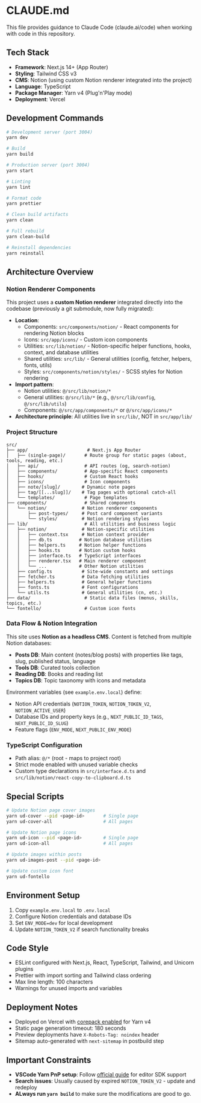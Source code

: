 # CLAUDE.md

This file provides guidance to Claude Code (claude.ai/code) when working with code in this repository.

## Tech Stack

- **Framework**: Next.js 14+ (App Router)
- **Styling**: Tailwind CSS v3
- **CMS**: Notion (using custom Notion renderer integrated into the project)
- **Language**: TypeScript
- **Package Manager**: Yarn v4 (Plug'n'Play mode)
- **Deployment**: Vercel

## Development Commands

```bash
# Development server (port 3004)
yarn dev

# Build
yarn build

# Production server (port 3004)
yarn start

# Linting
yarn lint

# Format code
yarn prettier

# Clean build artifacts
yarn clean

# Full rebuild
yarn clean-build

# Reinstall dependencies
yarn reinstall
```

## Architecture Overview

### Notion Renderer Components

This project uses a **custom Notion renderer** integrated directly into the codebase (previously a git submodule, now fully migrated):

- **Location**:
  - Components: `src/components/notion/` - React components for rendering Notion blocks
  - Icons: `src/app/icons/` - Custom icon components
  - Utilities: `src/lib/notion/` - Notion-specific helper functions, hooks, context, and database utilities
  - Shared utilities: `src/lib/` - General utilities (config, fetcher, helpers, fonts, utils)
  - Styles: `src/components/notion/styles/` - SCSS styles for Notion rendering
- **Import pattern**:
  - Notion utilities: `@/src/lib/notion/*`
  - General utilities: `@/src/lib/*` (e.g., `@/src/lib/config`, `@/src/lib/utils`)
  - Components: `@/src/app/components/*` or `@/src/app/icons/*`
- **Architecture principle**: All utilities live in `src/lib/`, NOT in `src/app/lib/`

### Project Structure

```
src/
├── app/                      # Next.js App Router
│   ├── (single-page)/       # Route group for static pages (about, tools, reading, etc.)
│   ├── api/                 # API routes (og, search-notion)
│   ├── components/          # App-specific React components
│   ├── hooks/               # Custom React hooks
│   ├── icons/               # Icon components
│   ├── note/[slug]/        # Dynamic note pages
│   ├── tag/[[...slug]]/    # Tag pages with optional catch-all
│   └── templates/           # Page templates
├── components/              # Shared components
│   └── notion/             # Notion renderer components
│       ├── post-types/     # Post card component variants
│       └── styles/         # Notion rendering styles
├── lib/                     # All utilities and business logic
│   ├── notion/             # Notion-specific utilities
│   │   ├── context.tsx     # Notion context provider
│   │   ├── db.ts          # Notion database utilities
│   │   ├── helpers.ts     # Notion helper functions
│   │   ├── hooks.ts       # Notion custom hooks
│   │   ├── interface.ts   # TypeScript interfaces
│   │   ├── renderer.tsx   # Main renderer component
│   │   └── ...            # Other Notion utilities
│   ├── config.ts           # Site-wide constants and settings
│   ├── fetcher.ts          # Data fetching utilities
│   ├── helpers.ts          # General helper functions
│   ├── fonts.ts            # Font configurations
│   └── utils.ts            # General utilities (cn, etc.)
├── data/                    # Static data files (menus, skills, topics, etc.)
└── fontello/                # Custom icon fonts
```

### Data Flow & Notion Integration

This site uses **Notion as a headless CMS**. Content is fetched from multiple Notion databases:

- **Posts DB**: Main content (notes/blog posts) with properties like tags, slug, published status, language
- **Tools DB**: Curated tools collection
- **Reading DB**: Books and reading list
- **Topics DB**: Topic taxonomy with icons and metadata

Environment variables (see `example.env.local`) define:

- Notion API credentials (`NOTION_TOKEN`, `NOTION_TOKEN_V2`, `NOTION_ACTIVE_USER`)
- Database IDs and property keys (e.g., `NEXT_PUBLIC_ID_TAGS`, `NEXT_PUBLIC_ID_SLUG`)
- Feature flags (`ENV_MODE`, `NEXT_PUBLIC_ENV_MODE`)

### TypeScript Configuration

- Path alias: `@/*` (root - maps to project root)
- Strict mode enabled with unused variable checks
- Custom type declarations in `src/interface.d.ts` and `src/lib/notion/react-copy-to-clipboard.d.ts`

## Special Scripts

```bash
# Update Notion page cover images
yarn ud-cover --pid <page-id>       # Single page
yarn ud-cover-all                   # All pages

# Update Notion page icons
yarn ud-icon --pid <page-id>        # Single page
yarn ud-icon-all                    # All pages

# Update images within posts
yarn ud-images-post --pid <page-id>

# Update custom icon font
yarn ud-fontello
```

## Environment Setup

1. Copy `example.env.local` to `.env.local`
2. Configure Notion credentials and database IDs
3. Set `ENV_MODE=dev` for local development
4. Update `NOTION_TOKEN_V2` if search functionality breaks

## Code Style

- ESLint configured with Next.js, React, TypeScript, Tailwind, and Unicorn plugins
- Prettier with import sorting and Tailwind class ordering
- Max line length: 100 characters
- Warnings for unused imports and variables

## Deployment Notes

- Deployed on Vercel with [corepack enabled](https://vercel.com/docs/deployments/configure-a-build#corepack) for Yarn v4
- Static page generation timeout: 180 seconds
- Preview deployments have `X-Robots-Tag: noindex` header
- Sitemap auto-generated with `next-sitemap` in postbuild step

## Important Constraints

- **VSCode Yarn PnP setup**: Follow [official guide](https://yarnpkg.com/getting-started/editor-sdks#vscode) for editor SDK support
- **Search issues**: Usually caused by expired `NOTION_TOKEN_V2` - update and redeploy
- **ALways run `yarn build`** to make sure the modifications are good to go.
